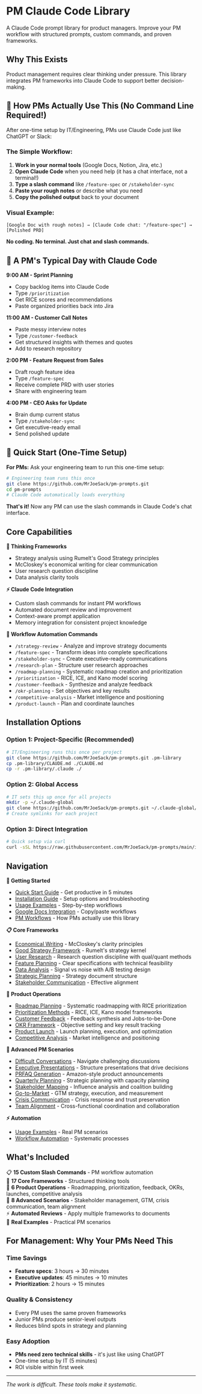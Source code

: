 # PM Claude Code Library

A Claude Code prompt library for product managers. Improve your PM workflow with structured prompts, custom commands, and proven frameworks.

## Why This Exists

Product management requires clear thinking under pressure. This library integrates PM frameworks into Claude Code to support better decision-making.

## 🎯 How PMs Actually Use This (No Command Line Required!)

After one-time setup by IT/Engineering, PMs use Claude Code just like ChatGPT or Slack:

### The Simple Workflow:
1. **Work in your normal tools** (Google Docs, Notion, Jira, etc.)
2. **Open Claude Code** when you need help (it has a chat interface, not a terminal!)
3. **Type a slash command** like `/feature-spec` or `/stakeholder-sync`
4. **Paste your rough notes** or describe what you need
5. **Copy the polished output** back to your document

### Visual Example:
```
[Google Doc with rough notes] → [Claude Code chat: "/feature-spec"] → [Polished PRD]
```

**No coding. No terminal. Just chat and slash commands.**

## 📅 A PM's Typical Day with Claude Code

**9:00 AM - Sprint Planning**
- Copy backlog items into Claude Code
- Type `/prioritization`
- Get RICE scores and recommendations
- Paste organized priorities back into Jira

**11:00 AM - Customer Call Notes**
- Paste messy interview notes
- Type `/customer-feedback`
- Get structured insights with themes and quotes
- Add to research repository

**2:00 PM - Feature Request from Sales**
- Draft rough feature idea
- Type `/feature-spec`
- Receive complete PRD with user stories
- Share with engineering team

**4:00 PM - CEO Asks for Update**
- Brain dump current status
- Type `/stakeholder-sync`
- Get executive-ready email
- Send polished update

## 🚀 Quick Start (One-Time Setup)

**For PMs:** Ask your engineering team to run this one-time setup:

```bash
# Engineering team runs this once
git clone https://github.com/MrJoeSack/pm-prompts.git
cd pm-prompts
# Claude Code automatically loads everything
```

**That's it!** Now any PM can use the slash commands in Claude Code's chat interface.

## Core Capabilities

**🧠 Thinking Frameworks**
- Strategy analysis using Rumelt's Good Strategy principles
- McCloskey's economical writing for clear communication
- User research question discipline
- Data analysis clarity tools

**⚡ Claude Code Integration** 
- Custom slash commands for instant PM workflows
- Automated document review and improvement
- Context-aware prompt application
- Memory integration for consistent project knowledge

**🔄 Workflow Automation Commands**
- `/strategy-review` - Analyze and improve strategy documents
- `/feature-spec` - Transform ideas into complete specifications  
- `/stakeholder-sync` - Create executive-ready communications
- `/research-plan` - Structure user research approaches
- `/roadmap-planning` - Systematic roadmap creation and prioritization
- `/prioritization` - RICE, ICE, and Kano model scoring
- `/customer-feedback` - Synthesize and analyze feedback
- `/okr-planning` - Set objectives and key results
- `/competitive-analysis` - Market intelligence and positioning
- `/product-launch` - Plan and coordinate launches

## Installation Options

### Option 1: Project-Specific (Recommended)
```bash
# IT/Engineering runs this once per project
git clone https://github.com/MrJoeSack/pm-prompts.git .pm-library
cp .pm-library/CLAUDE.md ./CLAUDE.md
cp -r .pm-library/.claude ./
```

### Option 2: Global Access
```bash
# IT sets this up once for all projects
mkdir -p ~/.claude-global
git clone https://github.com/MrJoeSack/pm-prompts.git ~/.claude-global/pm-library
# Create symlinks for each project
```

### Option 3: Direct Integration
```bash
# Quick setup via curl
curl -sSL https://raw.githubusercontent.com/MrJoeSack/pm-prompts/main/install.sh | bash
```

## Navigation

**🚀 Getting Started**
- [Quick Start Guide](quick-start-guide.md) - Get productive in 5 minutes
- [Installation Guide](installation.md) - Setup options and troubleshooting  
- [Usage Examples](usage-examples.md) - Step-by-step workflows
- [Google Docs Integration](google-docs-integration.md) - Copy/paste workflows
- [PM Workflows](pm-workflows.md) - How PMs actually use this library

**📋 Core Frameworks** 
- [Economical Writing](economical-writing.md) - McCloskey's clarity principles
- [Good Strategy Framework](good-strategy-framework.md) - Rumelt's strategy kernel
- [User Research](user-research.md) - Research question discipline with qual/quant methods
- [Feature Planning](feature-planning.md) - Clear specifications with technical feasibility
- [Data Analysis](data-analysis.md) - Signal vs noise with A/B testing design
- [Strategic Planning](strategic-planning.md) - Strategy document structure
- [Stakeholder Communication](stakeholder-communication.md) - Effective alignment

**🎯 Product Operations**
- [Roadmap Planning](roadmap-planning.md) - Systematic roadmapping with RICE prioritization
- [Prioritization Methods](prioritization-methods.md) - RICE, ICE, Kano model frameworks
- [Customer Feedback](customer-feedback.md) - Feedback synthesis and Jobs-to-be-Done
- [OKR Framework](okr-framework.md) - Objective setting and key result tracking
- [Product Launch](product-launch.md) - Launch planning, execution, and optimization
- [Competitive Analysis](competitive-analysis.md) - Market intelligence and positioning

**💼 Advanced PM Scenarios**
- [Difficult Conversations](difficult-conversations.md) - Navigate challenging discussions
- [Executive Presentations](executive-presentations.md) - Structure presentations that drive decisions
- [PRFAQ Generation](prfaq-generation.md) - Amazon-style product announcements
- [Quarterly Planning](quarterly-planning.md) - Strategic planning with capacity planning
- [Stakeholder Mapping](stakeholder-mapping.md) - Influence analysis and coalition building
- [Go-to-Market](go-to-market.md) - GTM strategy, execution, and measurement
- [Crisis Communication](crisis-communication.md) - Crisis response and trust preservation
- [Team Alignment](team-alignment.md) - Cross-functional coordination and collaboration

**⚡ Automation**
- [Usage Examples](usage-examples.md) - Real PM scenarios
- [Workflow Automation](workflow-automation.md) - Systematic processes

## What's Included

📋 **15 Custom Slash Commands** - PM workflow automation  
🧠 **17 Core Frameworks** - Structured thinking tools  
🎯 **6 Product Operations** - Roadmapping, prioritization, feedback, OKRs, launches, competitive analysis  
💼 **8 Advanced Scenarios** - Stakeholder management, GTM, crisis communication, team alignment  
⚡ **Automated Reviews** - Apply multiple frameworks to documents  
📖 **Real Examples** - Practical PM scenarios  

## For Management: Why Your PMs Need This

### Time Savings
- **Feature specs**: 3 hours → 30 minutes
- **Executive updates**: 45 minutes → 10 minutes  
- **Prioritization**: 2 hours → 15 minutes

### Quality & Consistency
- Every PM uses the same proven frameworks
- Junior PMs produce senior-level outputs
- Reduces blind spots in strategy and planning

### Easy Adoption
- **PMs need zero technical skills** - it's just like using ChatGPT
- One-time setup by IT (5 minutes)
- ROI visible within first week

---

*The work is difficult. These tools make it systematic.*